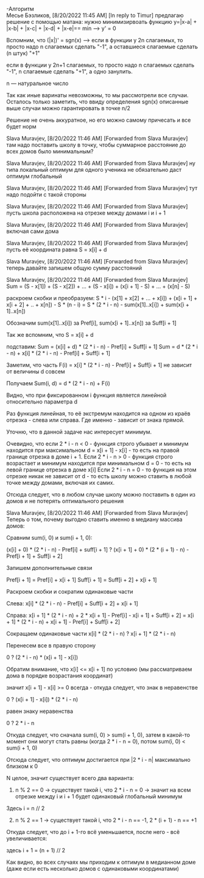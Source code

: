 -Алгоритм  
Месье Бэзликов, [8/20/2022 11:45 AM]
[In reply to Timur]
предлагаю решение с помощью матана: нужно минимизирвоать функцию y=|x-a| + |x-b| + |x-c| + |x-d| + |x-e|== min —> y' = 0 

Вспомним, что (|x|)' = sgn(x) —> 
если в функции y 2n слагаемых, то просто надо n слагаемых сделать "-1", а оставшиеся слагаемые сделать (n штук) "+1"

если в функции y 2n+1 слагаемых, то просто надо n слагаемых сделать "-1", n слагаемые сделать "+1", а одно занулить.

n — натуральное число

Так как иные варинаты невозможны, то мы рассмотрели все случаи. Осталось только заметить, что ввиду определения sgn(x) описанные выше случаи можно гарантировать в точке n/2



Решение не очень аккуратное, но его можно самому причесать  и все будет норм

Slava Muravjev, [8/20/2022 11:46 AM]
[Forwarded from Slava Muravjev]
там надо поставить школу в точку, чтобы суммарное расстояние до всех домов было минимальным?

Slava Muravjev, [8/20/2022 11:46 AM]
[Forwarded from Slava Muravjev]
ну типа локальный оптимум для одного ученика не обязательно даст оптимум глобальный

Slava Muravjev, [8/20/2022 11:46 AM]
[Forwarded from Slava Muravjev]
тут надо подойти с такой стороны

Slava Muravjev, [8/20/2022 11:46 AM]
[Forwarded from Slava Muravjev]
пусть школа расположена на отрезке между домами i и i + 1

Slava Muravjev, [8/20/2022 11:46 AM]
[Forwarded from Slava Muravjev]
включая сами дома

Slava Muravjev, [8/20/2022 11:46 AM]
[Forwarded from Slava Muravjev]
пусть её координата равна S = x[i] + d

Slava Muravjev, [8/20/2022 11:46 AM]
[Forwarded from Slava Muravjev]
теперь давайте запишем общую сумму расстояний

Slava Muravjev, [8/20/2022 11:46 AM]
[Forwarded from Slava Muravjev]
Sum = (S - x[1]) + (S - x[2]) + ... + (S - x[i]) + (x[i + 1] - S) + ... + (x[n] - S)

раскроем скобки и преобразуем:
S * i - (x[1] + x[2] + ... + x[i]) + (x[i + 1] + x[i + 2] + .. + x[n]) - S * (n - i) = S * (2 * i - n) - sum(x[1]..x[i]) + sum(x[i + 1]..x[n])

Обозначим sum(x[1]..x[i]) за Pref[i], sum(x[i + 1]..x[n]) за Suff[i + 1]

Так же вспомним, что S = x[i] + d

подставим:
Sum = (x[i] + d) * (2 * i - n) - Pref[i] + Suff[i + 1]
Sum = d * (2 * i - n) + x[i] * (2 * i - n) - Pref[i] + Suff[i + 1]

Заметим, что часть F(i) = x[i] * (2 * i - n) - Pref[i] + Suff[i + 1] не зависит от величины d совсем 

Получаем
Sum(i, d) = d * (2 * i - n) + F(i)

Видно, что при фиксированном i функция является линейной относительно параметра d

Раз функция линейная, то её экстремум находится на одном из краёв отрезка - слева или справа. 
Где именно - зависит от знака прямой.

Уточню, что в данной задаче нас интересует минимум.

Очевидно, что если 2 * i - n < 0 - функция строго убывает и минимум находится при максимальном d = x[i + 1] - x[i] - то есть на правой границе отрезка в доме i + 1.
Если 2 * i - n > 0 - функция строго возрастает и минимум находится при минимальном d = 0 - то есть на левой границе отрезка в доме x[i]
Если 2 * i - n = 0 - то функция на этом отрезке никак не зависит от d - то есть школу можно ставить в любой точке между домами, включая их самих.

Отсюда следует, что в любом случае школу можно поставить в один из домов и не потерять оптимального решения

Slava Muravjev, [8/20/2022 11:46 AM]
[Forwarded from Slava Muravjev]
Теперь о том, почему выгодно ставить именно в медиану массива домов:

Сравним sum(i, 0) и sum(i + 1, 0):

(x[i] + 0) * (2 * i - n) - Pref[i] + suff[i + 1] ? (x[i + 1] + 0) * (2 * (i + 1) - n) - Pref[i + 1] + Suff[i + 2]

Запишем дополнительные связи

Pref[i + 1] = Pref[i] + x[i + 1]
Suff[i + 1] = Suff[i + 2] + x[i + 1]

Раскроем скобки и сократим одинаковые части

Слева:
x[i] * (2 * i - n) - Pref[i] + Suff[i + 2] + x[i + 1]

Справа:
x[i + 1] * (2 * i - n) + 2 * x[i + 1] - Pref[i] - x[i + 1] + Suff[i + 2] = x[i + 1] * (2 * i - n) + x[i + 1] - Pref[i] + Suff[i + 2]

Сокращаем одинаковые части
x[i] * (2 * i - n) ? x[i + 1] * (2 * i - n)

Перенесем все в правую сторону

0 ? (2 * i - n) * (x[i + 1] - x[i])

Обратим внимание, что x[i] <= x[i + 1] по условию (мы рассматриваем дома в порядке возрастания координат)

значит x[i + 1] - x[i] >= 0 всегда - откуда следует, что знак в неравенстве

0 ? (x[i + 1] - x[i]) * (2 * i - n)

равен знаку неравенства

0 ? 2 * i - n

Откуда следует, что сначала sum(i, 0) > sum(i + 1, 0), затем в какой-то момент они могут стать равны (когда 2 * i - n = 0), потом sum(i, 0) < sum(i + 1, 0)

Отсюда следует, что оптимум достигается при |2 * i - n| максимально близком к 0

N целое, значит существует всего два варианта:
1) n % 2 == 0 -> существует такой i, что 2 * i - n = 0 -> значит на всем отрезке между i и i + 1 будет одинаковый глобальный минимум

Здесь i = n // 2

2) n % 2 == 1 -> существует такой i, что 2 * i - n == -1, 2 * (i + 1) - n == +1

Откуда следует, что до i + 1-го всё уменьшается, после него - всё увеличивается:

здесь i + 1 = (n + 1) // 2

Как видно, во всех случаях мы приходим к оптимум в медианном доме (даже если есть несколько домов с одинаковыми координатами)

